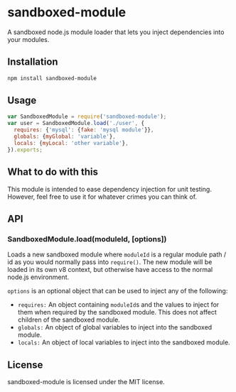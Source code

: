 # sandboxed-module

A sandboxed node.js module loader that lets you inject dependencies into your
modules.

## Installation

``` bash
npm install sandboxed-module
```

## Usage

``` javascript
var SandboxedModule = require('sandboxed-module');
var user = SandboxedModule.load('./user', {
  requires: {'mysql': {fake: 'mysql module'}},
  globals: {myGlobal: 'variable'},
  locals: {myLocal: 'other variable'},
}).exports;
```

## What to do with this

This module is intended to ease dependency injection for unit testing. However,
feel free to use it for whatever crimes you can think of.

## API

### SandboxedModule.load(moduleId, [options])

Loads a new sandboxed module where `moduleId` is a regular module path / id as
you would normally pass into `require()`. The new module will be loaded in its
own v8 context, but otherwise have access to the normal node.js environment.

`options` is an optional object that can be used to inject any of the
following:

* `requires:` An object containing `moduleId`s and the values to inject for
  them when required by the sandboxed module. This does not affect children
  of the sandboxed module.
* `globals:` An object of global variables to inject into the sandboxed module.
* `locals:` An object of local variables to inject into the sandboxed module.

## License

sandboxed-module is licensed under the MIT license.
